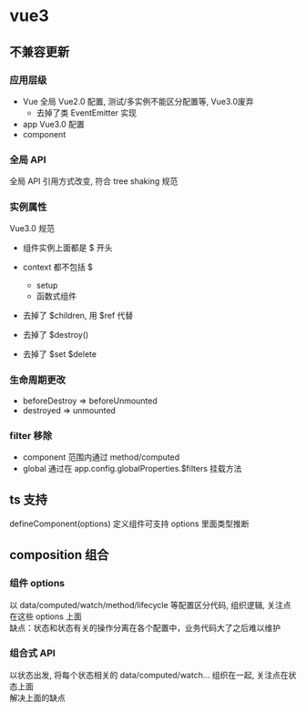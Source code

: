 # vue3

## 不兼容更新

### 应用层级

- Vue 全局 Vue2.0 配置, 测试/多实例不能区分配置等, Vue3.0废弃
  - 去掉了类 EventEmitter 实现
- app Vue3.0 配置
- component

### 全局 API

全局 API 引用方式改变, 符合 tree shaking 规范

### 实例属性

Vue3.0 规范

- 组件实例上面都是 $ 开头
- context 都不包括 $
  - setup
  - 函数式组件

- 去掉了 $children, 用 $ref 代替
- 去掉了 $destroy()
- 去掉了 $set $delete

### 生命周期更改

- beforeDestroy => beforeUnmounted
- destroyed => unmounted

### filter 移除

- component 范围内通过 method/computed
- global 通过在 app.config.globalProperties.$filters 挂载方法

## ts 支持

defineComponent(options) 定义组件可支持 options 里面类型推断

## composition 组合

### 组件 options

以 data/computed/watch/method/lifecycle 等配置区分代码, 组织逻辑, 关注点在这些 options 上面  
缺点：状态和状态有关的操作分离在各个配置中，业务代码大了之后难以维护

### 组合式 API

以状态出发, 将每个状态相关的 data/computed/watch... 组织在一起, 关注点在状态上面  
解决上面的缺点
